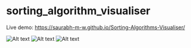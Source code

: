 # sorting_algorithm_visualiser

Live demo:  https://saurabh-m-w.github.io/Sorting-Algorithms-Visualiser/

![Alt text](https://raw.github.com/saurabh-m-w/Sorting-Algorithms-Visualiser/main/Screenshots/screenshot1.JPG)
![Alt text](https://raw.github.com/saurabh-m-w/Sorting-Algorithms-Visualiser/main/Screenshots/screenshot2.JPG)
![Alt text](https://raw.github.com/saurabh-m-w/Sorting-Algorithms-Visualiser/main/Screenshots/screenshot3.JPG)
